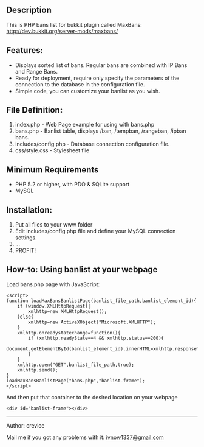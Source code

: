 Description
----
This is PHP bans list for bukkit plugin called MaxBans:  
http://dev.bukkit.org/server-mods/maxbans/

Features:
----
* Displays sorted list of bans. Regular bans are combined with IP Bans and Range Bans.
* Ready for deployment, require only specify the parameters of the connection to the database in the configuration file.
* Simple code, you can customize your banlist as you wish.

File Definition:
----
1. index.php - Web Page example for using with bans.php
2. bans.php - Banlist table, displays /ban, /tempban, /rangeban, /ipban bans.
3. includes/config.php - Database connection configuration file.  
4. css/style.css - Stylesheet file

Minimum Requirements 
----
* PHP 5.2 or higher, with PDO & SQLite support
* MySQL

Installation:
----
1. Put all files to your www folder   
2. Edit includes/config.php file and define your MySQL connection settings.  
3. ...
4. PROFIT!

How-to: Using banlist at your webpage
----
Load bans.php page with JavaScript:
```
<script>
function loadMaxBansBanlistPage(banlist_file_path,banlist_element_id){
	if (window.XMLHttpRequest){
		xmlhttp=new XMLHttpRequest();
	}else{
		xmlhttp=new ActiveXObject("Microsoft.XMLHTTP");
	}
	xmlhttp.onreadystatechange=function(){
		if (xmlhttp.readyState==4 && xmlhttp.status==200){
			document.getElementById(banlist_element_id).innerHTML=xmlhttp.responseText;
		}
	}
	xmlhttp.open("GET",banlist_file_path,true);
	xmlhttp.send();
}
loadMaxBansBanlistPage("bans.php","banlist-frame");
</script>
```
And then put that container to the desired location on your webpage
```
<div id="banlist-frame"></div>
```
----
Author: crevice

Mail me if you got any problems with it: ivnow1337@gmail.com

